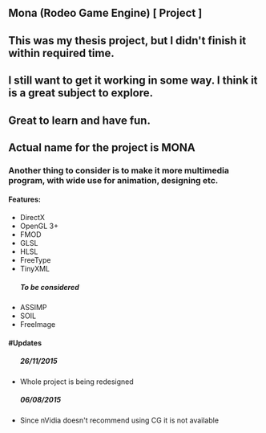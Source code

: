 Mona (Rodeo Game Engine) [ Project ]
-----------------------------
<h2>This was my thesis project, but I didn't finish it within required time.</h2>
<h2>I still want to get it working in some way. I think it is a great subject to explore.</h2>
<h2>Great to learn and have fun.</h2>
<h2>Actual name for the project is MONA</h2>
<h3>Another thing to consider is to make it more multimedia program, with wide use for animation, designing etc.</h3>
<h4>Features:</h4>
<ul>
<li>DirectX</li>
<li>OpenGL 3+</li>
<li>FMOD</li>
<li>GLSL</li>
<li>HLSL</li>
<li>FreeType</li>
<li>TinyXML</li>
<h5>To be considered</h5>
<li>ASSIMP</li>
<li>SOIL</li>
<li>FreeImage</li>
</ul>
<h4>#Updates</h4>
<ul>
<h5>26/11/2015</h5>
<li>Whole project is being redesigned</li>
<h5>06/08/2015</h5>
<li>Since nVidia doesn't recommend using CG it is not available</li>
</ul>
